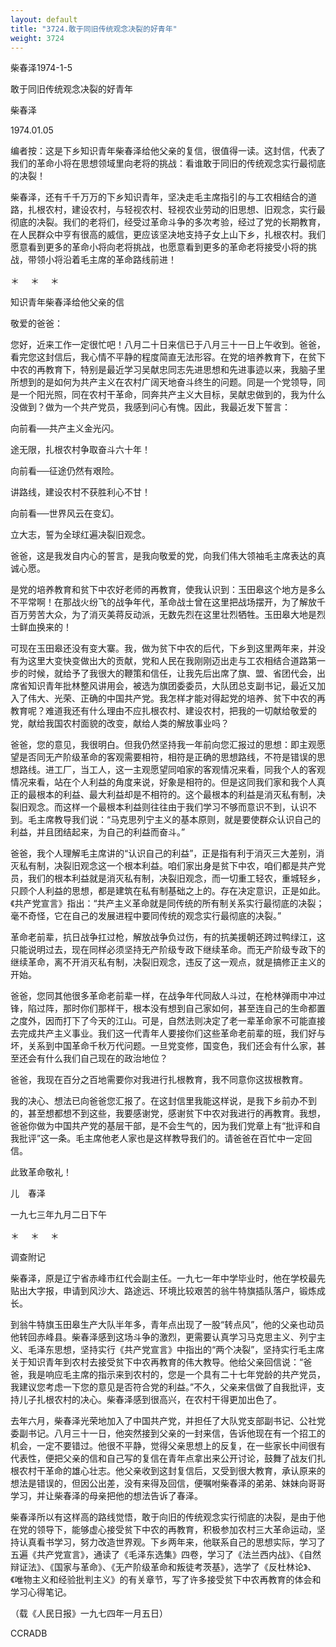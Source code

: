```yaml
---
layout: default
title: "3724.敢于同旧传统观念决裂的好青年"
weight: 3724
---
```


柴春泽1974-1-5

敢于同旧传统观念决裂的好青年

柴春泽

1974.01.05

编者按：这是下乡知识青年柴春泽给他父亲的复信，很值得一读。这封信，代表了我们的革命小将在思想领域里向老将的挑战：看谁敢于同旧的传统观念实行最彻底的决裂！

柴春泽，还有千千万万的下乡知识青年，坚决走毛主席指引的与工农相结合的道路，扎根农村，建设农村，与轻视农村、轻视农业劳动的旧思想、旧观念，实行最彻底的决裂。我们的老将们，经受过革命斗争的多次考验，经过了党的长期教育，在人民群众中亨有很高的威信，更应该坚决地支持子女上山下乡，扎根农村。我们愿意看到更多的革命小将向老将挑战，也愿意看到更多的革命老将接受小将的挑战，带领小将沿着毛主席的革命路线前进！

＊    　＊    　＊

知识青年柴春泽给他父亲的信

敬爱的爸爸：

您好，近来工作一定很忙吧！八月二十日来信已于八月三十一日上午收到。爸爸，看完您这封信后，我心情不平静的程度简直无法形容。在党的培养教育下，在贫下中农的再教育下，特别是最近学习吴献忠同志先进思想和先进事迹以来，我脑子里所想到的是如何为共产主义在农村广阔天地奋斗终生的问题。同是一个党领导，同是一个阳光照，同在农村干革命，同奔共产主义大目标，吴献忠做到的，我为什么没做到？做为一个共产党员，我感到问心有愧。因此，我最近发下誓言：

向前看──共产主义金光闪。

途无限，扎根农村争取奋斗六十年！

向前看──征途仍然有艰险。

讲路线，建设农村不获胜利心不甘！

向前看──世界风云在变幻。

立大志，誓为全球红遍决裂旧观念。

爸爸，这是我发自内心的誓言，是我向敬爱的党，向我们伟大领袖毛主席表达的真诚心愿。

是党的培养教育和贫下中农好老师的再教育，使我认识到：玉田皋这个地方是多么不平常啊！在那战火纷飞的战争年代，革命战士曾在这里把战场摆开，为了解放千百万劳苦大众，为了消灭美蒋反动派，无数先烈在这里壮烈牺牲。玉田皋大地是烈士鲜血换来的！

可现在玉田皋还没有变大寨。我，做为贫下中农的后代，下乡到这里两年来，并没有为这里大变快变做出大的贡献，党和人民在我刚刚迈出走与工农相结合道路第一步的时候，就给予了我很大的鞭策和信任，让我先后出席了旗、盟、省团代会，出席省知识青年批林整风讲用会，被选为旗团委委员，大队团总支副书记，最近又加入了伟大、光荣、正确的中国共产党。我怎样才能对得起党的培养、贫下中农的再教育呢？难道我还有什么理由不应扎根农村、建设农村，把我的一切献给敬爱的党，献给我国农村面貌的改变，献给人类的解放事业吗？

爸爸，您的意见，我很明白。但我仍然坚持我一年前向您汇报过的思想：即主观愿望是否同无产阶级革命的客观需要相符，相符是正确的思想路线，不符是错误的思想路线。进工厂，当工人，这一主观愿望同咱家的客观情况来看，同我个人的客观情况来看，站在个人利益的角度来说，好象是相符的。但是这同我们家和我个人真正的最根本的利益、最大利益却是不相符的。这个最根本的利益是消灭私有制，决裂旧观念。而这样一个最根本利益则往往由于我们学习不够而意识不到，认识不到。毛主席教导我们说：“马克思列宁主义的基本原则，就是要使群众认识自己的利益，并且团结起来，为自己的利益而奋斗。”

爸爸，我个人理解毛主席讲的“认识自己的利益”，正是指有利于消灭三大差别，消灭私有制，决裂旧观念这一个根本利益。咱们家出身是贫下中农，咱们都是共产党员，我们的根本利益就是消灭私有制，决裂旧观念，而一切重工轻农，重城轻乡，只顾个人利益的思想，都是建筑在私有制基础之上的。存在决定意识，正是如此。《共产党宣言》指出：“共产主义革命就是同传统的所有制关系实行最彻底的决裂；毫不奇怪，它在自己的发展进程中要同传统的观念实行最彻底的决裂。”

革命老前辈，抗日战争扛过枪，解放战争负过伤，有的抗美援朝还跨过鸭绿江，这只能说明过去，现在同样必须坚持无产阶级专政下继续革命。而无产阶级专政下的继续革命，离不开消灭私有制，决裂旧观念，违反了这一观点，就是搞修正主义的开始。

爸爸，您同其他很多革命老前辈一样，在战争年代同敌人斗过，在枪林弹雨中冲过锋，陷过阵，那时你们那样干，根本没有想到自己家如何，甚至连自己的生命都置之度外，因而打下了今天的江山。可是，自然法则决定了老一辈革命家不可能直接去完成共产主义事业。我们这一代青年人要接你们这些革命老前辈的班，我们好与坏，关系到中国革命千秋万代问题。一旦党变修，国变色，我们还会有什么家，甚至还会有什么我们自己现在的政治地位？

爸爸，我现在百分之百地需要你对我进行扎根教育，我不同意你这拔根教育。

我的决心、想法已向爸爸您汇报了。在这封信里我能这样说，是我下乡前办不到的，甚至想都想不到这些，我要感谢党，感谢贫下中农对我进行的再教育。我想，爸爸你做为中国共产党的基层干部，是不会生气的，因为我们党章上有“批评和自我批评”这一条。毛主席他老人家也是这样教导我们的。请爸爸在百忙中一定回信。

此致革命敬礼！

儿　春泽

一九七三年九月二日下午

＊    　＊    　＊

调查附记

柴春泽，原是辽宁省赤峰市红代会副主任。一九七一年中学毕业时，他在学校最先贴出大字报，申请到风沙大、路途远、环境比较艰苦的翁牛特旗插队落户，锻炼成长。

到翁牛特旗玉田皋生产大队半年多，青年点出现了一股“转点风”，他的父亲也动员他转回赤峰县。柴春泽感到这场斗争的激烈，更需要认真学习马克思主义、列宁主义、毛泽东思想，坚持实行《共产党宣言》中指出的“两个决裂”，坚持实行毛主席关于知识青年到农村去接受贫下中农再教育的伟大教导。他给父亲回信说：“爸爸，我是响应毛主席的指示来到农村的，您是一个具有二十七年党龄的共产党员，我建议您考虑一下您的意见是否符合党的利益。”不久，父亲来信做了自我批评，支持儿子扎根农村的决心。柴春泽感到很高兴，在农村干得更加出色了。

去年六月，柴春泽光荣地加入了中国共产党，并担任了大队党支部副书记、公社党委副书记。八月三十一日，他突然接到父亲的一封来信，告诉他现在有一个招工的机会，一定不要错过。他很不平静，觉得父亲思想上的反复，在一些家长中间很有代表性，便把父亲的信和自己写的复信在青年点拿出来公开讨论，鼓舞了战友们扎根农村干革命的雄心壮志。他父亲收到这封复信后，又受到很大教育，承认原来的想法是错误的，但因公出差，没有来得及回信，便嘱咐柴春泽的弟弟、妹妹向哥哥学习，并让柴春泽的母亲把他的想法告诉了春泽。

柴春泽所以有这样高的路线觉悟，敢于向旧的传统观念实行彻底的决裂，是由于他在党的领导下，能够虚心接受贫下中农的再教育，积极参加农村三大革命运动，坚持认真看书学习，努力改造世界观。下乡两年来，他联系自己的思想实际，学习了五遍《共产党宣言》，通读了《毛泽东选集》四卷，学习了《法兰西内战》、《自然辩证法》、《国家与革命》、《无产阶级革命和叛徒考茨基》，选学了《反杜林论》、《唯物主义和经验批判主义》的有关章节，写了许多接受贫下中农再教育的体会和学习心得笔记。

（载《人民日报》一九七四年一月五日）

CCRADB

